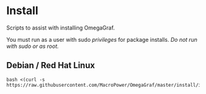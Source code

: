 # Install

Scripts to assist with installing OmegaGraf.

You must run as a user with sudo _privileges_ for package installs. _Do not run with sudo or as root._

## Debian / Red Hat Linux

```shell
bash <(curl -s https://raw.githubusercontent.com/MacroPower/OmegaGraf/master/install/install.sh)
```
